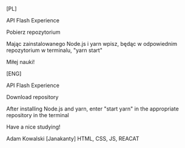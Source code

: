 [PL]

API Flash Experience

Pobierz repozytorium

Mając zainstalowanego Node.js i yarn wpisz, będąc w odpowiednim repozytorium w terminalu, "yarn start" 

Miłej nauki!

[ENG]

API Flash Experience

Download repository

After installing Node.js and yarn, enter "start yarn" in the appropriate repository in the terminal

Have a nice studying!

Adam Kowalski [Janakanty] HTML, CSS, JS, REACAT